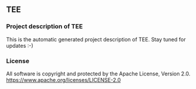 ## TEE

### Project description of TEE

This is the automatic generated project description of TEE. Stay tuned for updates :-)

### License

All software is copyright and protected by the Apache License, Version 2.0.
https://www.apache.org/licenses/LICENSE-2.0